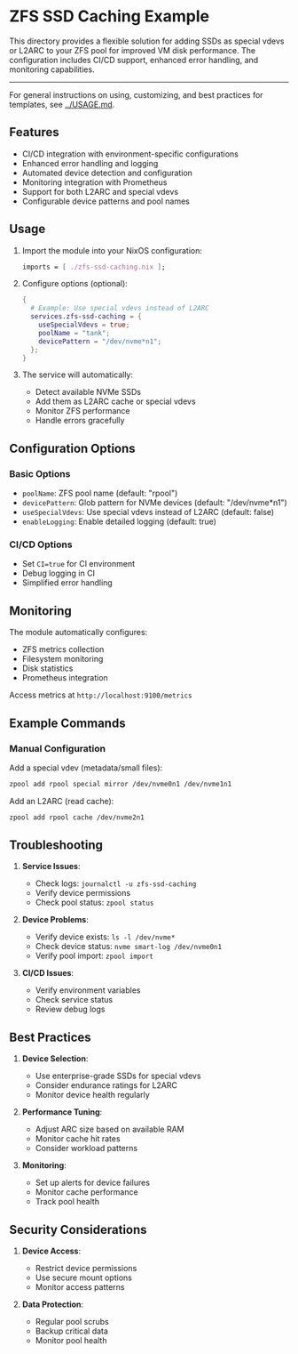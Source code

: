 # ZFS SSD Caching Example

This directory provides a flexible solution for adding SSDs as special vdevs or L2ARC to your ZFS pool for improved VM disk performance. The configuration includes CI/CD support, enhanced error handling, and monitoring capabilities.

---

For general instructions on using, customizing, and best practices for templates, see [../USAGE.md](../templates/USAGE.md).

## Features

- CI/CD integration with environment-specific configurations
- Enhanced error handling and logging
- Automated device detection and configuration
- Monitoring integration with Prometheus
- Support for both L2ARC and special vdevs
- Configurable device patterns and pool names

## Usage

1. Import the module into your NixOS configuration:

   ```nix
   imports = [ ./zfs-ssd-caching.nix ];
   ```

2. Configure options (optional):

   ```nix
   {
     # Example: Use special vdevs instead of L2ARC
     services.zfs-ssd-caching = {
       useSpecialVdevs = true;
       poolName = "tank";
       devicePattern = "/dev/nvme*n1";
     };
   }
   ```

3. The service will automatically:
   - Detect available NVMe SSDs
   - Add them as L2ARC cache or special vdevs
   - Monitor ZFS performance
   - Handle errors gracefully

## Configuration Options

### Basic Options

- `poolName`: ZFS pool name (default: "rpool")
- `devicePattern`: Glob pattern for NVMe devices (default: "/dev/nvme*n1")
- `useSpecialVdevs`: Use special vdevs instead of L2ARC (default: false)
- `enableLogging`: Enable detailed logging (default: true)

### CI/CD Options

- Set `CI=true` for CI environment
- Debug logging in CI
- Simplified error handling

## Monitoring

The module automatically configures:

- ZFS metrics collection
- Filesystem monitoring
- Disk statistics
- Prometheus integration

Access metrics at `http://localhost:9100/metrics`

## Example Commands

### Manual Configuration

Add a special vdev (metadata/small files):

```bash
zpool add rpool special mirror /dev/nvme0n1 /dev/nvme1n1
```

Add an L2ARC (read cache):

```bash
zpool add rpool cache /dev/nvme2n1
```

## Troubleshooting

1. **Service Issues**:
   - Check logs: `journalctl -u zfs-ssd-caching`
   - Verify device permissions
   - Check pool status: `zpool status`

2. **Device Problems**:
   - Verify device exists: `ls -l /dev/nvme*`
   - Check device status: `nvme smart-log /dev/nvme0n1`
   - Verify pool import: `zpool import`

3. **CI/CD Issues**:
   - Verify environment variables
   - Check service status
   - Review debug logs

## Best Practices

1. **Device Selection**:
   - Use enterprise-grade SSDs for special vdevs
   - Consider endurance ratings for L2ARC
   - Monitor device health regularly

2. **Performance Tuning**:
   - Adjust ARC size based on available RAM
   - Monitor cache hit rates
   - Consider workload patterns

3. **Monitoring**:
   - Set up alerts for device failures
   - Monitor cache performance
   - Track pool health

## Security Considerations

1. **Device Access**:
   - Restrict device permissions
   - Use secure mount options
   - Monitor access patterns

2. **Data Protection**:
   - Regular pool scrubs
   - Backup critical data
   - Monitor pool health
